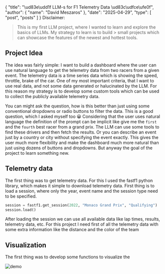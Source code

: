{
  "title": "\ud83e\udd1f LLM-s for F1 Telemetry Data \ud83c\udfce\ufe0f",
  "author": {
    "name": "David Meszaros"
  },
  "date": "2025-04-29",
  "type": [
    "post",
    "posts"
  ]
}
Disclaimer:
> This is my first LLM project, where I wanted to learn and explore the basics of LLMs. My strategy to learn is to build > small projects which can showcase the features of the newest and hottest tools.

## Project Idea

The idea was fairly simple: I want to build a dashboard where the user can use natural language to get the telemetry data from two racers from a given event. The telemetry data is a time series data which is showing the speed, throttle, brake of the car. 
One of my most important criteria, that I want to use real data, and not some data generated or halucinated by the LLM. For this reason my strategy is to develop some custom tools which can be used to collect the publicly available telemetry data.

You can might ask the question, how is this better than just using some conventional dropdowns or radio buttons to filter the data. This is a good question, which I asked myself too 😀 Considering that the user uses natural language the definition of the prompt can be implicit like give me the `first` and the `fourth` best racer from a grand prix. The LLM can use some tools to find these drivers and then fetch the results. Or you can describe an event just by a country or city without specifying the event exactly. This gives the user much more flexibility and make the dashboard much more natural than just using dozens of buttons and dropdowns. But anyway the goal of the project to learn something new.

## Telemetry data

The first thing was to get telemetry data. For this I used the fastf1 python library, which makes it simple to download telemetry data. First thing is to load a session, where only the year, event name and the session type need to be specified. 

```python
session = fastf1.get_session(2022, "Monaco Grand Prix", "Qualifying")
session.load()
```

After loading the session we can use all available data like lap times, results, telemetry data, etc. For this project I need first of all the telemetry data with some extra information like the distance and the color of the team

## Visualization

The first thing was to develop some functions to visualize the

![demo](assets/resources/screen_recording_0.gif)
